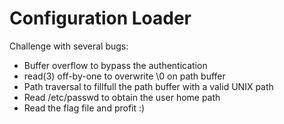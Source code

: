 # Configuration Loader

Challenge with several bugs: 

 - Buffer overflow to bypass the authentication
 - read(3) off-by-one to overwrite \0 on path buffer
 - Path traversal to fillfull the path buffer with a valid UNIX path
 - Read /etc/passwd to obtain the user home path
 - Read the flag file and profit :)


